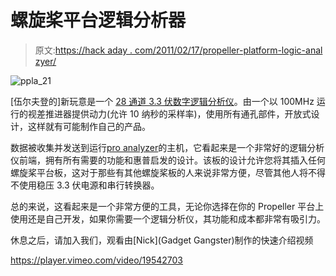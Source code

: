 # 螺旋桨平台逻辑分析器

> 原文:[https://hack aday . com/2011/02/17/propeller-platform-logic-anal zyer/](https://hackaday.com/2011/02/17/propeller-platform-logic-analzyer/)

![](../Images/9ebae561f7fb4a6f1472f4bbfd0df51d.png "ppla_21")

[伍尔夫登的]新玩意是一个 [28 通道 3.3 伏数字逻辑分析仪](http://www.wulfden.org/TheShoppe/prop/ppla/index.shtml)。由一个以 100MHz 运行的视差推进器提供动力(允许 10 纳秒的采样率)，使用所有通孔部件，开放式设计，这样就有可能制作自己的产品。

数据被收集并发送到运行[pro analyzer](http://forums.parallax.com/showthread.php?110762-Propalyzer-Distribution-New-Update-1.0.1.4-Available)的主机，它看起来是一个非常好的逻辑分析仪前端，拥有所有需要的功能和惠普启发的设计。该板的设计允许您将其插入任何螺旋桨平台板，这对于那些有其他螺旋桨板的人来说非常方便，尽管其他人将不得不使用稳压 3.3 伏电源和串行转换器。

总的来说，这看起来是一个非常方便的工具，无论你选择在你的 Propeller 平台上使用还是自己开发，如果你需要一个逻辑分析仪，其功能和成本都非常有吸引力。

休息之后，请加入我们，观看由[Nick](Gadget Gangster)制作的快速介绍视频

<https://player.vimeo.com/video/19542703>

</div> </body> </html>